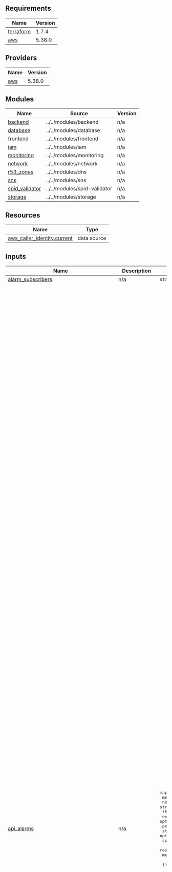 ## Requirements

| Name | Version |
|------|---------|
| <a name="requirement_terraform"></a> [terraform](#requirement\_terraform) | 1.7.4 |
| <a name="requirement_aws"></a> [aws](#requirement\_aws) | 5.38.0 |

## Providers

| Name | Version |
|------|---------|
| <a name="provider_aws"></a> [aws](#provider\_aws) | 5.38.0 |

## Modules

| Name | Source | Version |
|------|--------|---------|
| <a name="module_backend"></a> [backend](#module\_backend) | ../../modules/backend | n/a |
| <a name="module_database"></a> [database](#module\_database) | ../../modules/database | n/a |
| <a name="module_frontend"></a> [frontend](#module\_frontend) | ../../modules/frontend | n/a |
| <a name="module_iam"></a> [iam](#module\_iam) | ../../modules/iam | n/a |
| <a name="module_monitoring"></a> [monitoring](#module\_monitoring) | ../../modules/monitoring | n/a |
| <a name="module_network"></a> [network](#module\_network) | ../../modules/network | n/a |
| <a name="module_r53_zones"></a> [r53\_zones](#module\_r53\_zones) | ../../modules/dns | n/a |
| <a name="module_sns"></a> [sns](#module\_sns) | ../../modules/sns | n/a |
| <a name="module_spid_validator"></a> [spid\_validator](#module\_spid\_validator) | ../../modules/spid-validator | n/a |
| <a name="module_storage"></a> [storage](#module\_storage) | ../../modules/storage | n/a |

## Resources

| Name | Type |
|------|------|
| [aws_caller_identity.current](https://registry.terraform.io/providers/hashicorp/aws/5.38.0/docs/data-sources/caller_identity) | data source |

## Inputs

| Name | Description | Type | Default | Required |
|------|-------------|------|---------|:--------:|
| <a name="input_alarm_subscribers"></a> [alarm\_subscribers](#input\_alarm\_subscribers) | n/a | `string` | `"alarm-subscribers"` | no |
| <a name="input_api_alarms"></a> [api\_alarms](#input\_api\_alarms) | n/a | <pre>map(object({<br>    metric_name         = string<br>    namespace           = string<br>    threshold           = optional(number)<br>    evaluation_periods  = optional(number)<br>    period              = optional(number)<br>    statistic           = optional(string)<br>    comparison_operator = optional(string)<br>    resource_name       = string<br>    method              = string<br><br>  }))</pre> | <pre>{<br>  "acs-5xx-error": {<br>    "comparison_operator": "GreaterThanOrEqualToThreshold",<br>    "evaluation_periods": 2,<br>    "method": "POST",<br>    "metric_name": "5XXError",<br>    "namespace": "AWS/ApiGateway",<br>    "period": 300,<br>    "resource_name": "/saml/acs",<br>    "statistic": "Sum",<br>    "threshold": 1<br>  },<br>  "acs-latency-alarm": {<br>    "comparison_operator": "GreaterThanOrEqualToThreshold",<br>    "evaluation_periods": 2,<br>    "method": "POST",<br>    "metric_name": "Latency",<br>    "namespace": "AWS/ApiGateway",<br>    "period": 300,<br>    "resource_name": "/saml/acs",<br>    "statistic": "Average",<br>    "threshold": 1000<br>  },<br>  "assertion-5xx-error": {<br>    "comparison_operator": "GreaterThanOrEqualToThreshold",<br>    "evaluation_periods": 2,<br>    "method": "GET",<br>    "metric_name": "5XXError",<br>    "namespace": "AWS/ApiGateway",<br>    "period": 300,<br>    "resource_name": "/saml/assertion",<br>    "statistic": "Sum",<br>    "threshold": 1<br>  },<br>  "assertion-latency-alarm": {<br>    "comparison_operator": "GreaterThanOrEqualToThreshold",<br>    "evaluation_periods": 2,<br>    "method": "GET",<br>    "metric_name": "Latency",<br>    "namespace": "AWS/ApiGateway",<br>    "period": 300,<br>    "resource_name": "/saml/assertion",<br>    "statistic": "Average",<br>    "threshold": 1000<br>  },<br>  "login-5xx-error": {<br>    "comparison_operator": "GreaterThanOrEqualToThreshold",<br>    "evaluation_periods": 2,<br>    "method": "GET",<br>    "metric_name": "5XXError",<br>    "namespace": "AWS/ApiGateway",<br>    "period": 300,<br>    "resource_name": "/login",<br>    "statistic": "Sum",<br>    "threshold": 1<br>  },<br>  "login-latency-alarm": {<br>    "comparison_operator": "GreaterThanOrEqualToThreshold",<br>    "evaluation_periods": 2,<br>    "method": "GET",<br>    "metric_name": "Latency",<br>    "namespace": "AWS/ApiGateway",<br>    "period": 300,<br>    "resource_name": "/login",<br>    "statistic": "Average",<br>    "threshold": 1000<br>  },<br>  "oidc-authorize-5xx-error": {<br>    "comparison_operator": "GreaterThanOrEqualToThreshold",<br>    "evaluation_periods": 2,<br>    "method": "GET",<br>    "metric_name": "5XXError",<br>    "namespace": "AWS/ApiGateway",<br>    "period": 300,<br>    "resource_name": "/oidc/authorize",<br>    "statistic": "Sum",<br>    "threshold": 1<br>  },<br>  "oidc-authorize-latency-alarm": {<br>    "comparison_operator": "GreaterThanOrEqualToThreshold",<br>    "evaluation_periods": 2,<br>    "method": "GET",<br>    "metric_name": "Latency",<br>    "namespace": "AWS/ApiGateway",<br>    "period": 300,<br>    "resource_name": "/oidc/authorize",<br>    "statistic": "Average",<br>    "threshold": 1000<br>  },<br>  "oidc-keys-5xx-error": {<br>    "comparison_operator": "GreaterThanOrEqualToThreshold",<br>    "evaluation_periods": 2,<br>    "method": "GET",<br>    "metric_name": "5XXError",<br>    "namespace": "AWS/ApiGateway",<br>    "period": 300,<br>    "resource_name": "/oidc/keys",<br>    "statistic": "Sum",<br>    "threshold": 1<br>  },<br>  "oidc-keys-latency-alarm": {<br>    "comparison_operator": "GreaterThanOrEqualToThreshold",<br>    "evaluation_periods": 2,<br>    "method": "GET",<br>    "metric_name": "Latency",<br>    "namespace": "AWS/ApiGateway",<br>    "period": 300,<br>    "resource_name": "/oidc/keys",<br>    "statistic": "Average",<br>    "threshold": 1000<br>  },<br>  "oidc-register-5xx-error": {<br>    "comparison_operator": "GreaterThanOrEqualToThreshold",<br>    "evaluation_periods": 2,<br>    "method": "POST",<br>    "metric_name": "5XXError",<br>    "namespace": "AWS/ApiGateway",<br>    "period": 300,<br>    "resource_name": "/oidc/register",<br>    "statistic": "Sum",<br>    "threshold": 1<br>  },<br>  "oidc-register-latency-alarm": {<br>    "comparison_operator": "GreaterThanOrEqualToThreshold",<br>    "evaluation_periods": 2,<br>    "method": "POST",<br>    "metric_name": "Latency",<br>    "namespace": "AWS/ApiGateway",<br>    "period": 300,<br>    "resource_name": "/oidc/register",<br>    "statistic": "Average",<br>    "threshold": 1000<br>  },<br>  "oidc-token-5xx-error": {<br>    "comparison_operator": "GreaterThanOrEqualToThreshold",<br>    "evaluation_periods": 2,<br>    "method": "POST",<br>    "metric_name": "5XXError",<br>    "namespace": "AWS/ApiGateway",<br>    "period": 300,<br>    "resource_name": "/oidc/token",<br>    "statistic": "Sum",<br>    "threshold": 1<br>  },<br>  "oidc-token-latency-alarm": {<br>    "comparison_operator": "GreaterThanOrEqualToThreshold",<br>    "evaluation_periods": 2,<br>    "method": "POST",<br>    "metric_name": "Latency",<br>    "namespace": "AWS/ApiGateway",<br>    "period": 300,<br>    "resource_name": "/oidc/token",<br>    "statistic": "Average",<br>    "threshold": 1000<br>  }<br>}</pre> | no |
| <a name="input_api_cache_cluster_enabled"></a> [api\_cache\_cluster\_enabled](#input\_api\_cache\_cluster\_enabled) | Enable cache cluster is enabled for the stage. | `bool` | `true` | no |
| <a name="input_api_cache_cluster_size"></a> [api\_cache\_cluster\_size](#input\_api\_cache\_cluster\_size) | Size of the cache cluster for the stage, if enabled. | `number` | `0.5` | no |
| <a name="input_api_method_settings"></a> [api\_method\_settings](#input\_api\_method\_settings) | List of Api Gateway method settings. | <pre>list(object({<br>    method_path                             = string<br>    metrics_enabled                         = optional(bool, false)<br>    logging_level                           = optional(string, "OFF")<br>    data_trace_enabled                      = optional(bool, false)<br>    throttling_rate_limit                   = optional(number, -1)<br>    throttling_burst_limit                  = optional(number, -1)<br>    caching_enabled                         = optional(bool, false)<br>    cache_ttl_in_seconds                    = optional(number, 0)<br>    cache_data_encrypted                    = optional(bool, false)<br>    require_authorization_for_cache_control = optional(bool, false)<br>    cache_key_parameters                    = optional(list(string), [])<br>  }))</pre> | <pre>[<br>  {<br>    "cache_ttl_in_seconds": 3600,<br>    "caching_enabled": true,<br>    "method_path": "saml/{id_type}/metadata/GET",<br>    "metrics_enabled": true<br>  },<br>  {<br>    "cache_ttl_in_seconds": 3600,<br>    "caching_enabled": true,<br>    "method_path": "static/{proxy+}/GET"<br>  },<br>  {<br>    "cache_ttl_in_seconds": 3600,<br>    "caching_enabled": true,<br>    "method_path": "assets/{proxy}/GET"<br>  },<br>  {<br>    "cache_ttl_in_seconds": 3600,<br>    "caching_enabled": true,<br>    "method_path": "login/GET"<br>  },<br>  {<br>    "cache_ttl_in_seconds": 3600,<br>    "caching_enabled": true,<br>    "method_path": "login/error/GET"<br>  },<br>  {<br>    "cache_ttl_in_seconds": 3600,<br>    "caching_enabled": true,<br>    "method_path": "idps/GET"<br>  }<br>]</pre> | no |
| <a name="input_app_name"></a> [app\_name](#input\_app\_name) | App name. | `string` | `"oneid"` | no |
| <a name="input_assertion_bucket"></a> [assertion\_bucket](#input\_assertion\_bucket) | Assertion storage configurations. | <pre>object({<br>    mfa_delete               = bool<br>    glacier_transaction_days = number<br>    expiration_days          = number<br>  })</pre> | <pre>{<br>  "expiration_days": 100,<br>  "glacier_transaction_days": 90,<br>  "mfa_delete": false<br>}</pre> | no |
| <a name="input_assertions_crawler_schedule"></a> [assertions\_crawler\_schedule](#input\_assertions\_crawler\_schedule) | A cron expression used to specify the schedule | `string` | `"cron(00 08 ? * MON *)"` | no |
| <a name="input_aws_region"></a> [aws\_region](#input\_aws\_region) | AWS region to create resources. Default Milan | `string` | `"eu-south-1"` | no |
| <a name="input_aws_region_short"></a> [aws\_region\_short](#input\_aws\_region\_short) | AWS region short format. | `string` | `"es-1"` | no |
| <a name="input_cie_entity_id"></a> [cie\_entity\_id](#input\_cie\_entity\_id) | n/a | `string` | `"https://collaudo.idserver.servizicie.interno.gov.it/idp/profile/SAML2/POST/SSO"` | no |
| <a name="input_client_registrations_table"></a> [client\_registrations\_table](#input\_client\_registrations\_table) | Client configurations table. | <pre>object({<br>    point_in_time_recovery_enabled = optional(bool, false)<br>  })</pre> | <pre>{<br>  "point_in_time_recovery_enabled": false<br>}</pre> | no |
| <a name="input_dlq_alarms"></a> [dlq\_alarms](#input\_dlq\_alarms) | n/a | <pre>object({<br>    metric_name         = string<br>    namespace           = string<br>    threshold           = optional(number)<br>    evaluation_periods  = optional(number)<br>    period              = optional(number)<br>    statistic           = optional(string)<br>    comparison_operator = optional(string)<br>    sns_topic_alarm_arn = optional(list(string))<br>  })</pre> | <pre>{<br>  "comparison_operator": "GreaterThanThreshold",<br>  "evaluation_periods": 2,<br>  "metric_name": "ApproximateNumberOfMessagesVisible",<br>  "namespace": "AWS/SQS",<br>  "period": 300,<br>  "statistic": "Sum",<br>  "threshold": 0<br>}</pre> | no |
| <a name="input_dlq_assertion_setting"></a> [dlq\_assertion\_setting](#input\_dlq\_assertion\_setting) | n/a | <pre>object({<br>    maximum_retry_attempts        = number<br>    maximum_record_age_in_seconds = number<br>  })</pre> | <pre>{<br>  "maximum_record_age_in_seconds": 259200,<br>  "maximum_retry_attempts": 3<br>}</pre> | no |
| <a name="input_dns_record_ttl"></a> [dns\_record\_ttl](#input\_dns\_record\_ttl) | Dns record ttl (in sec) | `number` | `3600` | no |
| <a name="input_ecs_alarms"></a> [ecs\_alarms](#input\_ecs\_alarms) | n/a | <pre>map(object({<br>    metric_name         = string<br>    namespace           = string<br>    threshold           = optional(number)<br>    evaluation_periods  = optional(number)<br>    period              = optional(number)<br>    statistic           = optional(string)<br>    comparison_operator = optional(string)<br>  }))</pre> | <pre>{<br>  "ecs-cpu-utilization": {<br>    "comparison_operator": "GreaterThanOrEqualToThreshold",<br>    "evaluation_periods": 1,<br>    "metric_name": "CPUUtilization",<br>    "namespace": "AWS/ECS",<br>    "period": 300,<br>    "statistic": "Average"<br>  },<br>  "ecs-memory-utilization": {<br>    "comparison_operator": "GreaterThanOrEqualToThreshold",<br>    "evaluation_periods": 1,<br>    "metric_name": "MemoryUtilization",<br>    "namespace": "AWS/ECS",<br>    "period": 300,<br>    "statistic": "Average"<br>  }<br>}</pre> | no |
| <a name="input_ecs_enable_container_insights"></a> [ecs\_enable\_container\_insights](#input\_ecs\_enable\_container\_insights) | Enable ecs cluster container inight. | `bool` | `false` | no |
| <a name="input_ecs_oneid_core"></a> [ecs\_oneid\_core](#input\_ecs\_oneid\_core) | Oneidentity core backend configurations. | <pre>object({<br>    image_version    = string<br>    cpu              = number<br>    memory           = number<br>    container_cpu    = number<br>    container_memory = number<br>    autoscaling = object({<br>      enable        = bool<br>      desired_count = number<br>      min_capacity  = number<br>      max_capacity  = number<br>    })<br>    logs_retention_days   = number<br>    app_spid_test_enabled = optional(bool, false)<br>  })</pre> | <pre>{<br>  "app_spid_test_enabled": true,<br>  "autoscaling": {<br>    "desired_count": 1,<br>    "enable": true,<br>    "max_capacity": 2,<br>    "min_capacity": 1<br>  },<br>  "container_cpu": 512,<br>  "container_memory": 1024,<br>  "cpu": 512,<br>  "image_version": "ee2f581bd28b21011b9abb9fa98b4dd59b5ae4a9",<br>  "logs_retention_days": 30,<br>  "memory": 1024<br>}</pre> | no |
| <a name="input_enable_nat_gateway"></a> [enable\_nat\_gateway](#input\_enable\_nat\_gateway) | Create nat gateway(s) | `bool` | `true` | no |
| <a name="input_env_short"></a> [env\_short](#input\_env\_short) | Environment short. | `string` | `"d"` | no |
| <a name="input_idp_metadata_table"></a> [idp\_metadata\_table](#input\_idp\_metadata\_table) | IDP Metadata configurations table. | <pre>object({<br>    point_in_time_recovery_enabled = optional(bool, false)<br>  })</pre> | <pre>{<br>  "point_in_time_recovery_enabled": false<br>}</pre> | no |
| <a name="input_is_gh_sns_arn"></a> [is\_gh\_sns\_arn](#input\_is\_gh\_sns\_arn) | n/a | `string` | `null` | no |
| <a name="input_lambda_alarms"></a> [lambda\_alarms](#input\_lambda\_alarms) | n/a | <pre>map(object({<br>    metric_name         = optional(string, "Errors")<br>    namespace           = optional(string, "AWS/Lambda")<br>    threshold           = optional(number, 1)<br>    evaluation_periods  = optional(number, 1)<br>    period              = optional(number, 300)<br>    statistic           = optional(string, "Sum")<br>    comparison_operator = optional(string, "GreaterThanOrEqualToThreshold")<br>    treat_missing_data  = optional(string, "notBreaching")<br>  }))</pre> | <pre>{<br>  "oneid-es-1-d-assertion": {},<br>  "oneid-es-1-d-client-registration": {},<br>  "oneid-es-1-d-metadata": {},<br>  "oneid-es-1-d-update-idp-metadata": {}<br>}</pre> | no |
| <a name="input_lambda_cloudwatch_logs_retention_in_days"></a> [lambda\_cloudwatch\_logs\_retention\_in\_days](#input\_lambda\_cloudwatch\_logs\_retention\_in\_days) | Cloudwatch log group retention days. | `number` | `14` | no |
| <a name="input_number_of_images_to_keep"></a> [number\_of\_images\_to\_keep](#input\_number\_of\_images\_to\_keep) | Number of images to keeps in ECR. | `number` | `5` | no |
| <a name="input_r53_dns_zone"></a> [r53\_dns\_zone](#input\_r53\_dns\_zone) | # R53 DNS zone ## | <pre>object({<br>    name    = string<br>    comment = string<br>  })</pre> | <pre>{<br>  "comment": "Oneidentity dev zone.",<br>  "name": "dev.oneid.pagopa.it"<br>}</pre> | no |
| <a name="input_repository_image_tag_mutability"></a> [repository\_image\_tag\_mutability](#input\_repository\_image\_tag\_mutability) | The tag mutability setting for the repository. Must be one of: MUTABLE or IMMUTABLE. Defaults to IMMUTABLE | `string` | `"MUTABLE"` | no |
| <a name="input_rest_api_throttle_settings"></a> [rest\_api\_throttle\_settings](#input\_rest\_api\_throttle\_settings) | Rest api throttle settings. | <pre>object({<br>    burst_limit = number<br>    rate_limit  = number<br>  })</pre> | <pre>{<br>  "burst_limit": 100,<br>  "rate_limit": 50<br>}</pre> | no |
| <a name="input_sessions_table"></a> [sessions\_table](#input\_sessions\_table) | Saml responses table configurations. | <pre>object({<br>    ttl_enabled                    = bool<br>    point_in_time_recovery_enabled = bool<br>    stream_enabled                 = bool<br>    stream_view_type               = string<br>  })</pre> | <pre>{<br>  "point_in_time_recovery_enabled": false,<br>  "stream_enabled": true,<br>  "stream_view_type": "NEW_IMAGE",<br>  "ttl_enabled": true<br>}</pre> | no |
| <a name="input_single_nat_gateway"></a> [single\_nat\_gateway](#input\_single\_nat\_gateway) | Create a single nat gateway to spare money. | `bool` | `true` | no |
| <a name="input_ssm_cert_key"></a> [ssm\_cert\_key](#input\_ssm\_cert\_key) | n/a | <pre>object({<br>    cert_pem = optional(string)<br>    key_pem  = optional(string)<br>  })</pre> | <pre>{<br>  "cert_pem": "cert.pem",<br>  "key_pem": "key.pem"<br>}</pre> | no |
| <a name="input_tags"></a> [tags](#input\_tags) | n/a | `map(any)` | <pre>{<br>  "CostCenter": "tier0",<br>  "CreatedBy": "Terraform",<br>  "Environment": "Dev",<br>  "Owner": "Oneidentity",<br>  "Source": "https://github.com/pagopa/oneidentity"<br>}</pre> | no |
| <a name="input_vpc_cidr"></a> [vpc\_cidr](#input\_vpc\_cidr) | VPC address space | `string` | `"10.0.0.0/17"` | no |
| <a name="input_vpc_internal_subnets_cidr"></a> [vpc\_internal\_subnets\_cidr](#input\_vpc\_internal\_subnets\_cidr) | Internal subnets address spaces. | `list(string)` | <pre>[<br>  "10.0.32.0/20",<br>  "10.0.16.0/20",<br>  "10.0.0.0/20"<br>]</pre> | no |
| <a name="input_vpc_private_subnets_cidr"></a> [vpc\_private\_subnets\_cidr](#input\_vpc\_private\_subnets\_cidr) | Private subnets address spaces. | `list(string)` | <pre>[<br>  "10.0.80.0/20",<br>  "10.0.64.0/20",<br>  "10.0.48.0/20"<br>]</pre> | no |
| <a name="input_vpc_public_subnets_cidr"></a> [vpc\_public\_subnets\_cidr](#input\_vpc\_public\_subnets\_cidr) | Public subnets address spaces. | `list(string)` | <pre>[<br>  "10.0.120.0/21",<br>  "10.0.112.0/21",<br>  "10.0.104.0/21"<br>]</pre> | no |
| <a name="input_xray_tracing_enabled"></a> [xray\_tracing\_enabled](#input\_xray\_tracing\_enabled) | Whether active tracing with X-ray is enabled. | `bool` | `false` | no |

## Outputs

| Name | Description |
|------|-------------|
| <a name="output_acm_certificate_validation_domains"></a> [acm\_certificate\_validation\_domains](#output\_acm\_certificate\_validation\_domains) | # ACM |
| <a name="output_assertions_bucket_arn"></a> [assertions\_bucket\_arn](#output\_assertions\_bucket\_arn) | n/a |
| <a name="output_assertions_bucket_name"></a> [assertions\_bucket\_name](#output\_assertions\_bucket\_name) | Storage |
| <a name="output_assets_bucket_name"></a> [assets\_bucket\_name](#output\_assets\_bucket\_name) | n/a |
| <a name="output_deploy_assets_role"></a> [deploy\_assets\_role](#output\_deploy\_assets\_role) | n/a |
| <a name="output_dns_zone_name_servers"></a> [dns\_zone\_name\_servers](#output\_dns\_zone\_name\_servers) | # DNS ## |
| <a name="output_ecr_endpoints"></a> [ecr\_endpoints](#output\_ecr\_endpoints) | n/a |
| <a name="output_ecs_cluster_name"></a> [ecs\_cluster\_name](#output\_ecs\_cluster\_name) | # ECS ## |
| <a name="output_ecs_deploy_iam_role_arn"></a> [ecs\_deploy\_iam\_role\_arn](#output\_ecs\_deploy\_iam\_role\_arn) | n/a |
| <a name="output_kms_assertion_key_arn"></a> [kms\_assertion\_key\_arn](#output\_kms\_assertion\_key\_arn) | n/a |
| <a name="output_rest_api_invoke_url"></a> [rest\_api\_invoke\_url](#output\_rest\_api\_invoke\_url) | n/a |
| <a name="output_spid_validator_ecr_endpoint"></a> [spid\_validator\_ecr\_endpoint](#output\_spid\_validator\_ecr\_endpoint) | n/a |
| <a name="output_spid_validator_fqdn"></a> [spid\_validator\_fqdn](#output\_spid\_validator\_fqdn) | # Spid validator ## |
| <a name="output_table_client_registrations_name"></a> [table\_client\_registrations\_name](#output\_table\_client\_registrations\_name) | n/a |
| <a name="output_table_saml_responses_name"></a> [table\_saml\_responses\_name](#output\_table\_saml\_responses\_name) | Database |

<!-- BEGIN_TF_DOCS -->
## Requirements

| Name | Version |
|------|---------|
| <a name="requirement_terraform"></a> [terraform](#requirement\_terraform) | 1.7.4 |
| <a name="requirement_aws"></a> [aws](#requirement\_aws) | 5.77.0 |

## Providers

| Name | Version |
|------|---------|
| <a name="provider_aws"></a> [aws](#provider\_aws) | 5.77.0 |
| <a name="provider_http"></a> [http](#provider\_http) | 3.5.0 |

## Modules

| Name | Source | Version |
|------|--------|---------|
| <a name="module_backend"></a> [backend](#module\_backend) | ../../modules/backend | n/a |
| <a name="module_backup"></a> [backup](#module\_backup) | ../../modules/backup | n/a |
| <a name="module_cognito"></a> [cognito](#module\_cognito) | ../../modules/cognito | n/a |
| <a name="module_database"></a> [database](#module\_database) | ../../modules/database | n/a |
| <a name="module_frontend"></a> [frontend](#module\_frontend) | ../../modules/frontend | n/a |
| <a name="module_iam"></a> [iam](#module\_iam) | ../../modules/iam | n/a |
| <a name="module_monitoring"></a> [monitoring](#module\_monitoring) | ../../modules/monitoring | n/a |
| <a name="module_network"></a> [network](#module\_network) | ../../modules/network | n/a |
| <a name="module_r53_zones"></a> [r53\_zones](#module\_r53\_zones) | ../../modules/dns | n/a |
| <a name="module_sns"></a> [sns](#module\_sns) | ../../modules/sns | n/a |
| <a name="module_spid_validator"></a> [spid\_validator](#module\_spid\_validator) | ../../modules/spid-validator | n/a |
| <a name="module_storage"></a> [storage](#module\_storage) | ../../modules/storage | n/a |

## Resources

| Name | Type |
|------|------|
| [aws_caller_identity.current](https://registry.terraform.io/providers/hashicorp/aws/5.77.0/docs/data-sources/caller_identity) | data source |
| [http_http.clients_api](https://registry.terraform.io/providers/hashicorp/http/latest/docs/data-sources/http) | data source |
| [http_http.idps_api](https://registry.terraform.io/providers/hashicorp/http/latest/docs/data-sources/http) | data source |

## Inputs

| Name | Description | Type | Default | Required |
|------|-------------|------|---------|:--------:|
| <a name="input_alarm_subscribers"></a> [alarm\_subscribers](#input\_alarm\_subscribers) | n/a | `string` | `"alarm-subscribers"` | no |
| <a name="input_api_alarms"></a> [api\_alarms](#input\_api\_alarms) | n/a | <pre>map(object({<br/>    metric_name         = string<br/>    namespace           = string<br/>    threshold           = optional(number)<br/>    evaluation_periods  = optional(number)<br/>    period              = optional(number)<br/>    statistic           = optional(string)<br/>    comparison_operator = optional(string)<br/>    resource_name       = string<br/>    method              = string<br/><br/>  }))</pre> | <pre>{<br/>  "acs-5xx-error": {<br/>    "comparison_operator": "GreaterThanOrEqualToThreshold",<br/>    "evaluation_periods": 2,<br/>    "method": "POST",<br/>    "metric_name": "5XXError",<br/>    "namespace": "AWS/ApiGateway",<br/>    "period": 300,<br/>    "resource_name": "/saml/acs",<br/>    "statistic": "Sum",<br/>    "threshold": 1<br/>  },<br/>  "acs-latency-alarm": {<br/>    "comparison_operator": "GreaterThanOrEqualToThreshold",<br/>    "evaluation_periods": 2,<br/>    "method": "POST",<br/>    "metric_name": "Latency",<br/>    "namespace": "AWS/ApiGateway",<br/>    "period": 300,<br/>    "resource_name": "/saml/acs",<br/>    "statistic": "Average",<br/>    "threshold": 2000<br/>  },<br/>  "assertion-5xx-error": {<br/>    "comparison_operator": "GreaterThanOrEqualToThreshold",<br/>    "evaluation_periods": 2,<br/>    "method": "GET",<br/>    "metric_name": "5XXError",<br/>    "namespace": "AWS/ApiGateway",<br/>    "period": 300,<br/>    "resource_name": "/saml/assertion",<br/>    "statistic": "Sum",<br/>    "threshold": 1<br/>  },<br/>  "assertion-latency-alarm": {<br/>    "comparison_operator": "GreaterThanOrEqualToThreshold",<br/>    "evaluation_periods": 2,<br/>    "method": "GET",<br/>    "metric_name": "Latency",<br/>    "namespace": "AWS/ApiGateway",<br/>    "period": 300,<br/>    "resource_name": "/saml/assertion",<br/>    "statistic": "Average",<br/>    "threshold": 2000<br/>  },<br/>  "login-5xx-error": {<br/>    "comparison_operator": "GreaterThanOrEqualToThreshold",<br/>    "evaluation_periods": 2,<br/>    "method": "GET",<br/>    "metric_name": "5XXError",<br/>    "namespace": "AWS/ApiGateway",<br/>    "period": 300,<br/>    "resource_name": "/login",<br/>    "statistic": "Sum",<br/>    "threshold": 1<br/>  },<br/>  "login-latency-alarm": {<br/>    "comparison_operator": "GreaterThanOrEqualToThreshold",<br/>    "evaluation_periods": 2,<br/>    "method": "GET",<br/>    "metric_name": "Latency",<br/>    "namespace": "AWS/ApiGateway",<br/>    "period": 300,<br/>    "resource_name": "/login",<br/>    "statistic": "Average",<br/>    "threshold": 2000<br/>  },<br/>  "oidc-authorize-5xx-error": {<br/>    "comparison_operator": "GreaterThanOrEqualToThreshold",<br/>    "evaluation_periods": 2,<br/>    "method": "GET",<br/>    "metric_name": "5XXError",<br/>    "namespace": "AWS/ApiGateway",<br/>    "period": 300,<br/>    "resource_name": "/oidc/authorize",<br/>    "statistic": "Sum",<br/>    "threshold": 1<br/>  },<br/>  "oidc-authorize-latency-alarm": {<br/>    "comparison_operator": "GreaterThanOrEqualToThreshold",<br/>    "evaluation_periods": 2,<br/>    "method": "GET",<br/>    "metric_name": "Latency",<br/>    "namespace": "AWS/ApiGateway",<br/>    "period": 300,<br/>    "resource_name": "/oidc/authorize",<br/>    "statistic": "Average",<br/>    "threshold": 2000<br/>  },<br/>  "oidc-keys-5xx-error": {<br/>    "comparison_operator": "GreaterThanOrEqualToThreshold",<br/>    "evaluation_periods": 2,<br/>    "method": "GET",<br/>    "metric_name": "5XXError",<br/>    "namespace": "AWS/ApiGateway",<br/>    "period": 300,<br/>    "resource_name": "/oidc/keys",<br/>    "statistic": "Sum",<br/>    "threshold": 1<br/>  },<br/>  "oidc-keys-latency-alarm": {<br/>    "comparison_operator": "GreaterThanOrEqualToThreshold",<br/>    "evaluation_periods": 2,<br/>    "method": "GET",<br/>    "metric_name": "Latency",<br/>    "namespace": "AWS/ApiGateway",<br/>    "period": 300,<br/>    "resource_name": "/oidc/keys",<br/>    "statistic": "Average",<br/>    "threshold": 2000<br/>  },<br/>  "oidc-register-5xx-error": {<br/>    "comparison_operator": "GreaterThanOrEqualToThreshold",<br/>    "evaluation_periods": 2,<br/>    "method": "POST",<br/>    "metric_name": "5XXError",<br/>    "namespace": "AWS/ApiGateway",<br/>    "period": 300,<br/>    "resource_name": "/oidc/register",<br/>    "statistic": "Sum",<br/>    "threshold": 1<br/>  },<br/>  "oidc-register-latency-alarm": {<br/>    "comparison_operator": "GreaterThanOrEqualToThreshold",<br/>    "evaluation_periods": 2,<br/>    "method": "POST",<br/>    "metric_name": "Latency",<br/>    "namespace": "AWS/ApiGateway",<br/>    "period": 300,<br/>    "resource_name": "/oidc/register",<br/>    "statistic": "Average",<br/>    "threshold": 2000<br/>  },<br/>  "oidc-token-5xx-error": {<br/>    "comparison_operator": "GreaterThanOrEqualToThreshold",<br/>    "evaluation_periods": 2,<br/>    "method": "POST",<br/>    "metric_name": "5XXError",<br/>    "namespace": "AWS/ApiGateway",<br/>    "period": 300,<br/>    "resource_name": "/oidc/token",<br/>    "statistic": "Sum",<br/>    "threshold": 1<br/>  },<br/>  "oidc-token-latency-alarm": {<br/>    "comparison_operator": "GreaterThanOrEqualToThreshold",<br/>    "evaluation_periods": 2,<br/>    "method": "POST",<br/>    "metric_name": "Latency",<br/>    "namespace": "AWS/ApiGateway",<br/>    "period": 300,<br/>    "resource_name": "/oidc/token",<br/>    "statistic": "Average",<br/>    "threshold": 2000<br/>  }<br/>}</pre> | no |
| <a name="input_api_cache_cluster_enabled"></a> [api\_cache\_cluster\_enabled](#input\_api\_cache\_cluster\_enabled) | Enable cache cluster is enabled for the stage. | `bool` | `true` | no |
| <a name="input_api_cache_cluster_size"></a> [api\_cache\_cluster\_size](#input\_api\_cache\_cluster\_size) | Size of the cache cluster for the stage, if enabled. | `number` | `0.5` | no |
| <a name="input_api_method_settings"></a> [api\_method\_settings](#input\_api\_method\_settings) | List of Api Gateway method settings. | <pre>list(object({<br/>    method_path                             = string<br/>    metrics_enabled                         = optional(bool, false)<br/>    logging_level                           = optional(string, "OFF")<br/>    data_trace_enabled                      = optional(bool, false)<br/>    throttling_rate_limit                   = optional(number, -1)<br/>    throttling_burst_limit                  = optional(number, -1)<br/>    caching_enabled                         = optional(bool, false)<br/>    cache_ttl_in_seconds                    = optional(number, 0)<br/>    cache_data_encrypted                    = optional(bool, false)<br/>    require_authorization_for_cache_control = optional(bool, false)<br/>    cache_key_parameters                    = optional(list(string), [])<br/>  }))</pre> | <pre>[<br/>  {<br/>    "caching_enabled": false,<br/>    "logging_level": "ERROR",<br/>    "method_path": "*/*",<br/>    "metrics_enabled": true<br/>  },<br/>  {<br/>    "cache_ttl_in_seconds": 3600,<br/>    "caching_enabled": true,<br/>    "logging_level": "ERROR",<br/>    "method_path": "saml/{id_type}/metadata/GET",<br/>    "metrics_enabled": true<br/>  },<br/>  {<br/>    "cache_ttl_in_seconds": 3600,<br/>    "caching_enabled": true,<br/>    "logging_level": "ERROR",<br/>    "method_path": "static/{proxy+}/GET"<br/>  },<br/>  {<br/>    "cache_ttl_in_seconds": 3600,<br/>    "caching_enabled": true,<br/>    "logging_level": "ERROR",<br/>    "method_path": "assets/{proxy+}/GET"<br/>  },<br/>  {<br/>    "cache_ttl_in_seconds": 3600,<br/>    "caching_enabled": true,<br/>    "logging_level": "ERROR",<br/>    "method_path": "login/GET"<br/>  },<br/>  {<br/>    "cache_ttl_in_seconds": 3600,<br/>    "caching_enabled": true,<br/>    "logging_level": "ERROR",<br/>    "method_path": "login/error/GET"<br/>  },<br/>  {<br/>    "cache_ttl_in_seconds": 3600,<br/>    "caching_enabled": true,<br/>    "logging_level": "ERROR",<br/>    "method_path": "idps/GET",<br/>    "metrics_enabled": true<br/>  },<br/>  {<br/>    "cache_ttl_in_seconds": 3600,<br/>    "caching_enabled": true,<br/>    "logging_level": "ERROR",<br/>    "method_path": ".well-known/openid-configuration/GET"<br/>  },<br/>  {<br/>    "cache_ttl_in_seconds": 3600,<br/>    "caching_enabled": true,<br/>    "logging_level": "ERROR",<br/>    "method_path": "clients/{client_id}/GET",<br/>    "metrics_enabled": true<br/>  }<br/>]</pre> | no |
| <a name="input_app_cloudwatch_custom_metric_namespace"></a> [app\_cloudwatch\_custom\_metric\_namespace](#input\_app\_cloudwatch\_custom\_metric\_namespace) | Custom metric namespace for cloudwatch | `string` | `"ApplicationMetrics"` | no |
| <a name="input_app_log_level"></a> [app\_log\_level](#input\_app\_log\_level) | Log level of application | `string` | `"DEBUG"` | no |
| <a name="input_app_name"></a> [app\_name](#input\_app\_name) | App name. | `string` | `"oneid"` | no |
| <a name="input_assertion_bucket"></a> [assertion\_bucket](#input\_assertion\_bucket) | Assertion storage configurations. | <pre>object({<br/>    mfa_delete               = bool<br/>    glacier_transaction_days = number<br/>    expiration_days          = number<br/>  })</pre> | <pre>{<br/>  "expiration_days": 100,<br/>  "glacier_transaction_days": 90,<br/>  "mfa_delete": false<br/>}</pre> | no |
| <a name="input_assertions_crawler_schedule"></a> [assertions\_crawler\_schedule](#input\_assertions\_crawler\_schedule) | A cron expression used to specify the schedule | `string` | `"cron(00 08 ? * MON *)"` | no |
| <a name="input_aws_region"></a> [aws\_region](#input\_aws\_region) | AWS region to create resources. Default Milan | `string` | `"eu-south-1"` | no |
| <a name="input_aws_region_short"></a> [aws\_region\_short](#input\_aws\_region\_short) | AWS region short format. | `string` | `"es-1"` | no |
| <a name="input_cie_entity_id"></a> [cie\_entity\_id](#input\_cie\_entity\_id) | n/a | `string` | `"https://preproduzione.idserver.servizicie.interno.gov.it/idp/profile/SAML2/POST/SSO"` | no |
| <a name="input_client_ids"></a> [client\_ids](#input\_client\_ids) | n/a | `list(string)` | <pre>[<br/>  "bxMiPVktuZ5lBNbZYJ3ODosXL57ltrLp7BgyOkw-0v4"<br/>]</pre> | no |
| <a name="input_client_registrations_table"></a> [client\_registrations\_table](#input\_client\_registrations\_table) | Client configurations table. | <pre>object({<br/>    point_in_time_recovery_enabled = optional(bool, false)<br/>  })</pre> | <pre>{<br/>  "point_in_time_recovery_enabled": false<br/>}</pre> | no |
| <a name="input_client_status_history_table"></a> [client\_status\_history\_table](#input\_client\_status\_history\_table) | Client Status History configurations table. | <pre>object({<br/>    point_in_time_recovery_enabled = optional(bool, false)<br/>  })</pre> | <pre>{<br/>  "point_in_time_recovery_enabled": false<br/>}</pre> | no |
| <a name="input_dlq_alarms"></a> [dlq\_alarms](#input\_dlq\_alarms) | n/a | <pre>object({<br/>    metric_name         = string<br/>    namespace           = string<br/>    threshold           = optional(number)<br/>    evaluation_periods  = optional(number)<br/>    period              = optional(number)<br/>    statistic           = optional(string)<br/>    comparison_operator = optional(string)<br/>    sns_topic_alarm_arn = optional(list(string))<br/>  })</pre> | <pre>{<br/>  "comparison_operator": "GreaterThanThreshold",<br/>  "evaluation_periods": 2,<br/>  "metric_name": "ApproximateNumberOfMessagesVisible",<br/>  "namespace": "AWS/SQS",<br/>  "period": 300,<br/>  "statistic": "Sum",<br/>  "threshold": 0<br/>}</pre> | no |
| <a name="input_dlq_assertion_setting"></a> [dlq\_assertion\_setting](#input\_dlq\_assertion\_setting) | n/a | <pre>object({<br/>    maximum_retry_attempts        = number<br/>    maximum_record_age_in_seconds = number<br/>  })</pre> | <pre>{<br/>  "maximum_record_age_in_seconds": 259200,<br/>  "maximum_retry_attempts": 3<br/>}</pre> | no |
| <a name="input_dns_record_ttl"></a> [dns\_record\_ttl](#input\_dns\_record\_ttl) | Dns record ttl (in sec) | `number` | `3600` | no |
| <a name="input_ecs_alarms"></a> [ecs\_alarms](#input\_ecs\_alarms) | n/a | <pre>map(object({<br/>    metric_name         = string<br/>    namespace           = string<br/>    threshold           = number<br/>    evaluation_periods  = number<br/>    period              = number<br/>    statistic           = string<br/>    comparison_operator = string<br/>    scaling_policy      = optional(string, null)<br/><br/>  }))</pre> | <pre>{<br/>  "cpu_high": {<br/>    "comparison_operator": "GreaterThanOrEqualToThreshold",<br/>    "evaluation_periods": 1,<br/>    "metric_name": "CPUUtilization",<br/>    "namespace": "AWS/ECS",<br/>    "period": 60,<br/>    "scaling_policy": "cpu_high",<br/>    "statistic": "Average",<br/>    "threshold": 50<br/>  },<br/>  "cpu_low": {<br/>    "comparison_operator": "LessThanOrEqualToThreshold",<br/>    "evaluation_periods": 3,<br/>    "metric_name": "CPUUtilization",<br/>    "namespace": "AWS/ECS",<br/>    "period": 900,<br/>    "scaling_policy": "cpu_low",<br/>    "statistic": "Average",<br/>    "threshold": 20<br/>  },<br/>  "mem_high": {<br/>    "comparison_operator": "GreaterThanOrEqualToThreshold",<br/>    "evaluation_periods": 1,<br/>    "metric_name": "MemoryUtilization",<br/>    "namespace": "AWS/ECS",<br/>    "period": 60,<br/>    "statistic": "Average",<br/>    "threshold": 70<br/>  }<br/>}</pre> | no |
| <a name="input_ecs_enable_container_insights"></a> [ecs\_enable\_container\_insights](#input\_ecs\_enable\_container\_insights) | Enable ecs cluster container insight. | `bool` | `false` | no |
| <a name="input_ecs_oneid_core"></a> [ecs\_oneid\_core](#input\_ecs\_oneid\_core) | Oneidentity core backend configurations. | <pre>object({<br/>    image_version    = string<br/>    cpu              = number<br/>    memory           = number<br/>    container_cpu    = number<br/>    container_memory = number<br/>    autoscaling = object({<br/>      enable        = bool<br/>      desired_count = number<br/>      min_capacity  = number<br/>      max_capacity  = number<br/>    })<br/>    logs_retention_days   = number<br/>    app_spid_test_enabled = optional(bool, false)<br/>  })</pre> | <pre>{<br/>  "app_spid_test_enabled": true,<br/>  "autoscaling": {<br/>    "desired_count": 1,<br/>    "enable": true,<br/>    "max_capacity": 2,<br/>    "min_capacity": 1<br/>  },<br/>  "container_cpu": 512,<br/>  "container_memory": 1024,<br/>  "cpu": 512,<br/>  "image_version": "ee2f581bd28b21011b9abb9fa98b4dd59b5ae4a9",<br/>  "logs_retention_days": 30,<br/>  "memory": 1024<br/>}</pre> | no |
| <a name="input_ecs_oneid_internal_idp"></a> [ecs\_oneid\_internal\_idp](#input\_ecs\_oneid\_internal\_idp) | Oneidentity Internal IdP configurations. | <pre>object({<br/>    image_version    = string<br/>    cpu              = number<br/>    memory           = number<br/>    container_cpu    = number<br/>    container_memory = number<br/>    autoscaling = object({<br/>      enable        = bool<br/>      desired_count = number<br/>      min_capacity  = number<br/>      max_capacity  = number<br/>    })<br/>    logs_retention_days   = number<br/>    app_spid_test_enabled = optional(bool, false)<br/>  })</pre> | <pre>{<br/>  "app_spid_test_enabled": true,<br/>  "autoscaling": {<br/>    "desired_count": 1,<br/>    "enable": true,<br/>    "max_capacity": 2,<br/>    "min_capacity": 1<br/>  },<br/>  "container_cpu": 512,<br/>  "container_memory": 1024,<br/>  "cpu": 512,<br/>  "image_version": "ee2f581bd28b21011b9abb9fa98b4dd59b5ae4a9",<br/>  "logs_retention_days": 30,<br/>  "memory": 1024<br/>}</pre> | no |
| <a name="input_enable_nat_gateway"></a> [enable\_nat\_gateway](#input\_enable\_nat\_gateway) | Create nat gateway(s) | `bool` | `true` | no |
| <a name="input_entity_id"></a> [entity\_id](#input\_entity\_id) | n/a | `list(string)` | <pre>[<br/>  "https://demo.spid.gov.it",<br/>  "https://validator.spid.gov.it",<br/>  "https://validator.dev.oneid.pagopa.it",<br/>  "https://5ucp2co2zvqle6tcyrx4i5se7q0xdkni.lambda-url.eu-south-1.on.aws",<br/>  "https://validator.dev.oneid.pagopa.it/demo",<br/>  "https://koz3yhpkscymaqgp4m7ceguu6m0tffuz.lambda-url.eu-south-1.on.aws",<br/>  "https://collaudo.idserver.servizicie.interno.gov.it/idp/profile/SAML2/POST/SSO",<br/>  "https://preproduzione.idserver.servizicie.interno.gov.it/idp/profile/SAML2/POST/SSO"<br/>]</pre> | no |
| <a name="input_env_short"></a> [env\_short](#input\_env\_short) | Environment short. | `string` | `"d"` | no |
| <a name="input_idp_metadata_table"></a> [idp\_metadata\_table](#input\_idp\_metadata\_table) | IDP Metadata configurations table. | <pre>object({<br/>    point_in_time_recovery_enabled = optional(bool, false)<br/>  })</pre> | <pre>{<br/>  "point_in_time_recovery_enabled": false<br/>}</pre> | no |
| <a name="input_idp_status_history_table"></a> [idp\_status\_history\_table](#input\_idp\_status\_history\_table) | IDP Status History configurations table. | <pre>object({<br/>    point_in_time_recovery_enabled = optional(bool, false)<br/>  })</pre> | <pre>{<br/>  "point_in_time_recovery_enabled": false<br/>}</pre> | no |
| <a name="input_internal_idp_users_table"></a> [internal\_idp\_users\_table](#input\_internal\_idp\_users\_table) | Internal IDP users. | <pre>object({<br/>    point_in_time_recovery_enabled = optional(bool, false)<br/>  })</pre> | <pre>{<br/>  "point_in_time_recovery_enabled": false<br/>}</pre> | no |
| <a name="input_is_gh_sns_arn"></a> [is\_gh\_sns\_arn](#input\_is\_gh\_sns\_arn) | n/a | `string` | `null` | no |
| <a name="input_lambda_alarms"></a> [lambda\_alarms](#input\_lambda\_alarms) | n/a | <pre>map(object({<br/>    metric_name         = optional(string, "Errors")<br/>    namespace           = optional(string, "AWS/Lambda")<br/>    threshold           = optional(number, 1)<br/>    evaluation_periods  = optional(number, 1)<br/>    period              = optional(number, 300)<br/>    statistic           = optional(string, "Sum")<br/>    comparison_operator = optional(string, "GreaterThanOrEqualToThreshold")<br/>    treat_missing_data  = optional(string, "notBreaching")<br/>  }))</pre> | <pre>{<br/>  "oneid-es-1-d-assertion": {},<br/>  "oneid-es-1-d-client-registration": {},<br/>  "oneid-es-1-d-metadata": {},<br/>  "oneid-es-1-d-update-idp-metadata": {}<br/>}</pre> | no |
| <a name="input_lambda_cloudwatch_logs_retention_in_days"></a> [lambda\_cloudwatch\_logs\_retention\_in\_days](#input\_lambda\_cloudwatch\_logs\_retention\_in\_days) | Cloudwatch log group retention days. | `number` | `14` | no |
| <a name="input_last_idp_used_table"></a> [last\_idp\_used\_table](#input\_last\_idp\_used\_table) | Last IDP used table configurations. | <pre>object({<br/>    point_in_time_recovery_enabled = optional(bool, false)<br/>  })</pre> | <pre>{<br/>  "point_in_time_recovery_enabled": false<br/>}</pre> | no |
| <a name="input_metadata_info"></a> [metadata\_info](#input\_metadata\_info) | # Metadata Info variables## | <pre>object({<br/>    acs_url = string<br/>    slo_url = string<br/>  })</pre> | <pre>{<br/>  "acs_url": "/saml/acs",<br/>  "slo_url": "/saml/slo"<br/>}</pre> | no |
| <a name="input_number_of_images_to_keep"></a> [number\_of\_images\_to\_keep](#input\_number\_of\_images\_to\_keep) | Number of images to keeps in ECR. | `number` | `5` | no |
| <a name="input_r53_dns_zone"></a> [r53\_dns\_zone](#input\_r53\_dns\_zone) | # R53 DNS zone ## | <pre>object({<br/>    name    = string<br/>    comment = string<br/>  })</pre> | <pre>{<br/>  "comment": "Oneidentity dev zone.",<br/>  "name": "dev.oneid.pagopa.it"<br/>}</pre> | no |
| <a name="input_repository_image_tag_mutability"></a> [repository\_image\_tag\_mutability](#input\_repository\_image\_tag\_mutability) | The tag mutability setting for the repository. Must be one of: MUTABLE or IMMUTABLE. Defaults to IMMUTABLE | `string` | `"MUTABLE"` | no |
| <a name="input_rest_api_throttle_settings"></a> [rest\_api\_throttle\_settings](#input\_rest\_api\_throttle\_settings) | Rest api throttle settings. | <pre>object({<br/>    burst_limit = number<br/>    rate_limit  = number<br/>  })</pre> | <pre>{<br/>  "burst_limit": 100,<br/>  "rate_limit": 50<br/>}</pre> | no |
| <a name="input_sessions_table"></a> [sessions\_table](#input\_sessions\_table) | Saml responses table configurations. | <pre>object({<br/>    ttl_enabled                    = bool<br/>    point_in_time_recovery_enabled = bool<br/>    stream_enabled                 = bool<br/>    stream_view_type               = string<br/>  })</pre> | <pre>{<br/>  "point_in_time_recovery_enabled": false,<br/>  "stream_enabled": true,<br/>  "stream_view_type": "NEW_IMAGE",<br/>  "ttl_enabled": true<br/>}</pre> | no |
| <a name="input_single_nat_gateway"></a> [single\_nat\_gateway](#input\_single\_nat\_gateway) | Create a single nat gateway to spare money. | `bool` | `true` | no |
| <a name="input_ssm_cert_key"></a> [ssm\_cert\_key](#input\_ssm\_cert\_key) | n/a | <pre>object({<br/>    cert_pem = optional(string)<br/>    key_pem  = optional(string)<br/>  })</pre> | <pre>{<br/>  "cert_pem": "cert.pem",<br/>  "key_pem": "key.pem"<br/>}</pre> | no |
| <a name="input_tags"></a> [tags](#input\_tags) | n/a | `map(any)` | <pre>{<br/>  "CostCenter": "tier0",<br/>  "CreatedBy": "Terraform",<br/>  "Environment": "Dev",<br/>  "Owner": "Oneidentity",<br/>  "Source": "https://github.com/pagopa/oneidentity"<br/>}</pre> | no |
| <a name="input_vpc_cidr"></a> [vpc\_cidr](#input\_vpc\_cidr) | VPC address space | `string` | `"10.0.0.0/17"` | no |
| <a name="input_vpc_internal_subnets_cidr"></a> [vpc\_internal\_subnets\_cidr](#input\_vpc\_internal\_subnets\_cidr) | Internal subnets address spaces. | `list(string)` | <pre>[<br/>  "10.0.32.0/20",<br/>  "10.0.16.0/20",<br/>  "10.0.0.0/20"<br/>]</pre> | no |
| <a name="input_vpc_private_subnets_cidr"></a> [vpc\_private\_subnets\_cidr](#input\_vpc\_private\_subnets\_cidr) | Private subnets address spaces. | `list(string)` | <pre>[<br/>  "10.0.80.0/20",<br/>  "10.0.64.0/20",<br/>  "10.0.48.0/20"<br/>]</pre> | no |
| <a name="input_vpc_public_subnets_cidr"></a> [vpc\_public\_subnets\_cidr](#input\_vpc\_public\_subnets\_cidr) | Public subnets address spaces. | `list(string)` | <pre>[<br/>  "10.0.120.0/21",<br/>  "10.0.112.0/21",<br/>  "10.0.104.0/21"<br/>]</pre> | no |
| <a name="input_xray_tracing_enabled"></a> [xray\_tracing\_enabled](#input\_xray\_tracing\_enabled) | Whether active tracing with X-ray is enabled. | `bool` | `false` | no |

## Outputs

| Name | Description |
|------|-------------|
| <a name="output_acm_certificate_validation_domains"></a> [acm\_certificate\_validation\_domains](#output\_acm\_certificate\_validation\_domains) | # ACM |
| <a name="output_assertions_bucket_arn"></a> [assertions\_bucket\_arn](#output\_assertions\_bucket\_arn) | n/a |
| <a name="output_assertions_bucket_name"></a> [assertions\_bucket\_name](#output\_assertions\_bucket\_name) | Storage |
| <a name="output_assets_bucket_name"></a> [assets\_bucket\_name](#output\_assets\_bucket\_name) | n/a |
| <a name="output_deploy_assets_role"></a> [deploy\_assets\_role](#output\_deploy\_assets\_role) | n/a |
| <a name="output_dns_zone_name_servers"></a> [dns\_zone\_name\_servers](#output\_dns\_zone\_name\_servers) | # DNS ## |
| <a name="output_ecr_endpoints"></a> [ecr\_endpoints](#output\_ecr\_endpoints) | n/a |
| <a name="output_ecs_cluster_name"></a> [ecs\_cluster\_name](#output\_ecs\_cluster\_name) | # ECS ## |
| <a name="output_ecs_deploy_iam_role_arn"></a> [ecs\_deploy\_iam\_role\_arn](#output\_ecs\_deploy\_iam\_role\_arn) | n/a |
| <a name="output_kms_assertion_key_arn"></a> [kms\_assertion\_key\_arn](#output\_kms\_assertion\_key\_arn) | n/a |
| <a name="output_rest_api_invoke_url"></a> [rest\_api\_invoke\_url](#output\_rest\_api\_invoke\_url) | n/a |
| <a name="output_spid_validator_ecr_endpoint"></a> [spid\_validator\_ecr\_endpoint](#output\_spid\_validator\_ecr\_endpoint) | n/a |
| <a name="output_spid_validator_fqdn"></a> [spid\_validator\_fqdn](#output\_spid\_validator\_fqdn) | # Spid validator ## |
| <a name="output_table_client_registrations_name"></a> [table\_client\_registrations\_name](#output\_table\_client\_registrations\_name) | n/a |
| <a name="output_table_saml_responses_name"></a> [table\_saml\_responses\_name](#output\_table\_saml\_responses\_name) | Database |
<!-- END_TF_DOCS -->